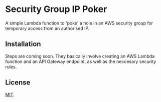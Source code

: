 # Security Group IP Poker

A simple Lambda function to 'poke' a hole in an AWS security group for temporary access from an authorised IP.

## Installation

Steps are coming soon. They basically involve creating an AWS Lambda function and an API Gateway endpoint, as well as the neccesary security rules.

## License

[MIT](LICENSE).
